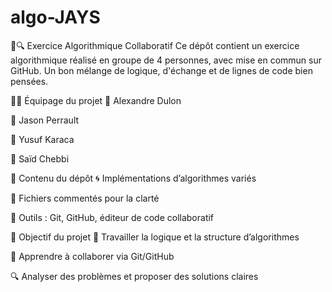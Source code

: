 # algo-JAYS
🧠🔍 Exercice Algorithmique Collaboratif
Ce dépôt contient un exercice algorithmique réalisé en groupe de 4 personnes, avec mise en commun sur GitHub. Un bon mélange de logique, d'échange et de lignes de code bien pensées.

🧑‍🚀 Équipage du projet
🦉 Alexandre Dulon

🐢 Jason Perrault

🦜 Yusuf Karaca

🐙 Saïd Chebbi

🧬 Contenu du dépôt
🌀 Implémentations d’algorithmes variés

🧾 Fichiers commentés pour la clarté

🧰 Outils : Git, GitHub, éditeur de code collaboratif

🎯 Objectif du projet
🧭 Travailler la logique et la structure d’algorithmes

📡 Apprendre à collaborer via Git/GitHub

🔍 Analyser des problèmes et proposer des solutions claires


